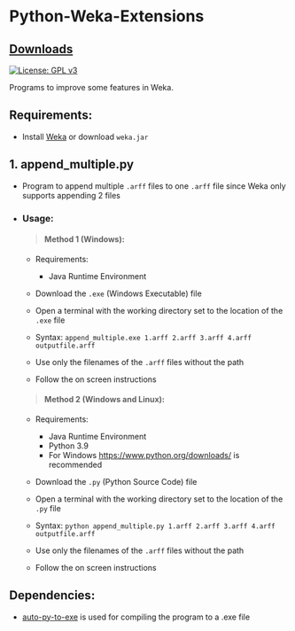 # Python-Weka-Extensions

## [Downloads](https://github.com/VarunS2002/Python-Weka-Extensions/releases)

[![License: GPL v3](https://img.shields.io/badge/License-GPLv3-blue.svg)](https://www.gnu.org/licenses/gpl-3.0)

Programs to improve some features in Weka.

## Requirements:

- Install [Weka](https://waikato.github.io/weka-wiki/downloading_weka/) or download `weka.jar`

## 1. append_multiple.py

- Program to append multiple `.arff` files to one `.arff` file since Weka only supports appending 2 files

- ### Usage:

  > #### Method 1 (Windows):

    - Requirements:
        - Java Runtime Environment

    - Download the `.exe` (Windows Executable) file

    - Open a terminal with the working directory set to the location of the `.exe` file

    - Syntax: `append_multiple.exe 1.arff 2.arff 3.arff 4.arff outputfile.arff`

    - Use only the filenames of the `.arff` files without the path

    - Follow the on screen instructions

  > #### Method 2 (Windows and Linux):

    - Requirements:
        - Java Runtime Environment
        - Python 3.9
        - For Windows https://www.python.org/downloads/ is recommended

    - Download the `.py` (Python Source Code) file

    - Open a terminal with the working directory set to the location of the `.py` file

    - Syntax: `python append_multiple.py 1.arff 2.arff 3.arff 4.arff outputfile.arff`

    - Use only the filenames of the `.arff` files without the path

    - Follow the on screen instructions

## Dependencies:

- [auto-py-to-exe](https://pypi.org/project/auto-py-to-exe/) is used for compiling the program to a .exe file

